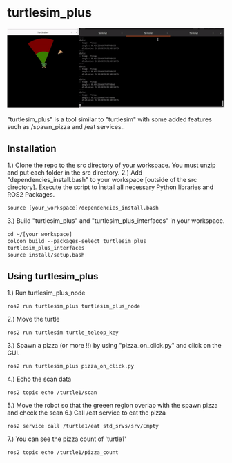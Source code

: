 # turtlesim_plus
<p align="center">
  <img src="ezgif-1-5157c08e56.gif">
</p>

"turtlesim_plus" is a tool similar to "turtlesim" with some added features such as /spawn_pizza and /eat services..   
## Installation
1.) Clone the repo to the src directory of your workspace. You must unzip and put each folder in the src directory.
2.) Add "dependencies_install.bash" to your workspace [outside of the src directory]. Execute the script to install all necessary Python libraries and ROS2 Packages.
```
source [your_workspace]/dependencies_install.bash
```

3.) Build "turtlesim_plus" and "turtlesim_plus_interfaces" in your workspace.
```
cd ~/[your_workspace]
colcon build --packages-select turtlesim_plus turtlesim_plus_interfaces
source install/setup.bash
```
## Using turtlesim_plus

1.) Run turtlesim_plus_node
```
ros2 run turtlesim_plus turtlesim_plus_node
```

2.) Move the turtle

```
ros2 run turtlesim turtle_teleop_key
```

3.) Spawn a pizza (or more !!) by using "pizza_on_click.py" and click on the GUI.

```
ros2 run turtlesim_plus pizza_on_click.py
```

4.) Echo the scan data
```
ros2 topic echo /turtle1/scan
```
5.) Move the robot so that the greeen region overlap with the spawn pizza and check the scan
6.) Call /eat service to eat the pizza
```
ros2 service call /turtle1/eat std_srvs/srv/Empty
```
7.) You can see the pizza count of 'turtle1'
```
ros2 topic echo /turtle1/pizza_count
```

